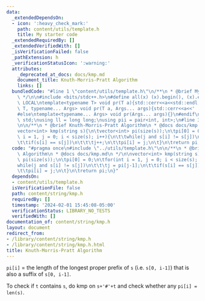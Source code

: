 ```yaml
---
data:
  _extendedDependsOn:
  - icon: ':heavy_check_mark:'
    path: content/utils/template.h
    title: My starter code
  _extendedRequiredBy: []
  _extendedVerifiedWith: []
  _isVerificationFailed: false
  _pathExtension: h
  _verificationStatusIcon: ':warning:'
  attributes:
    _deprecated_at_docs: docs/kmp.md
    document_title: Knuth-Morris-Pratt Algorithm
    links: []
  bundledCode: "#line 1 \"content/utils/template.h\"\n/**\n * @brief My starter code\n\
    \ */\n\n#include <bits/stdc++.h>\n#define all(x) (x).begin(), (x).end()\n\n#ifdef\
    \ LOCAL\ntemplate<typename T> void pr(T a){std::cerr<<a<<std::endl;}\ntemplate<typename\
    \ T, typename... Args> void pr(T a, Args... args){std::cerr<<a<<' ',pr(args...);}\n\
    #else\ntemplate<typename... Args> void pr(Args... args){}\n#endif\n\nusing namespace\
    \ std;\nusing ll = long long;\nusing pii = pair<int, int>;\n#line 3 \"content/string/kmp.h\"\
    \n\n/**\n * @brief Knuth-Morris-Pratt Algorithm\n * @docs docs/kmp.md\n */\n\n\
    vector<int> kmp(string s){\n\tvector<int> pi(size(s));\n\tpi[0] = 0;\n\tfor(int\
    \ i = 1, j = 0; i < size(s); i++){\n\t\twhile(j and s[i] != s[j])\n\t\t\tj = pi[j-1];\n\
    \t\tif(s[i] == s[j])\n\t\t\tj++;\n\t\tpi[i] = j;\n\t}\n\treturn pi;\n}\n"
  code: "#pragma once\n#include \"../utils/template.h\"\n\n/**\n * @brief Knuth-Morris-Pratt\
    \ Algorithm\n * @docs docs/kmp.md\n */\n\nvector<int> kmp(string s){\n\tvector<int>\
    \ pi(size(s));\n\tpi[0] = 0;\n\tfor(int i = 1, j = 0; i < size(s); i++){\n\t\t\
    while(j and s[i] != s[j])\n\t\t\tj = pi[j-1];\n\t\tif(s[i] == s[j])\n\t\t\tj++;\n\
    \t\tpi[i] = j;\n\t}\n\treturn pi;\n}"
  dependsOn:
  - content/utils/template.h
  isVerificationFile: false
  path: content/string/kmp.h
  requiredBy: []
  timestamp: '2024-02-01 15:45:08-05:00'
  verificationStatus: LIBRARY_NO_TESTS
  verifiedWith: []
documentation_of: content/string/kmp.h
layout: document
redirect_from:
- /library/content/string/kmp.h
- /library/content/string/kmp.h.html
title: Knuth-Morris-Pratt Algorithm
---
```

`pi[i]` = the length of the longest proper prefix of `s` (i.e. `s[0, i-1]`) that is also a suffix of `s[0, i-1]`.

To check if `t` contains `s`, do kmp on `s+'#'+t` and check whether any `pi[i] = len(s)`.
